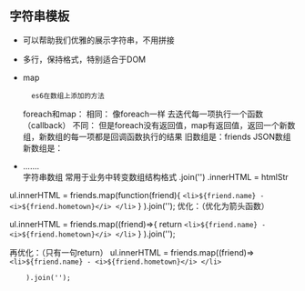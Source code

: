 ## 字符串模板

- 可以帮助我们优雅的展示字符串，不用拼接

- 多行，保持格式，特别适合于DOM

- map

        es6在数组上添加的方法
    foreach和map：
        相同： 像foreach一样 去迭代每一项执行一个函数（callback）
        不同： 但是foreach没有返回值，map有返回值，返回一个新数组，新数组的每一项都是回调函数执行的结果
        旧数组是：friends JSON数组
        新数组是：<li>.......</li> 字符串数组
        常用于业务中转变数组结构格式
        .join('') 
        .innerHTML = htmlStr


ul.innerHTML = friends.map(function(friend){
            ` <li>${friend.name} -
                <i>${friend.hometown}</i>
                </li> `
}
        ).join('');
优化：（优化为箭头函数）

ul.innerHTML = friends.map((friend)=>{
          return  ` <li>${friend.name} -
                <i>${friend.hometown}</i>
                </li> `
            }
        ).join('');

再优化：（只有一句return）
ul.innerHTML = friends.map((friend)=>
            ` <li>${friend.name} -
                <i>${friend.hometown}</i>
                </li> `
            
        ).join('');












